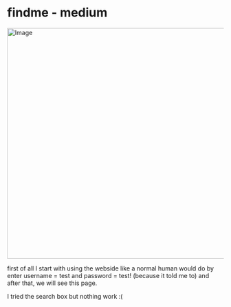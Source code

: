 <h1>findme - medium</h1>

<img width="624" height="536" alt="Image" src="https://github.com/user-attachments/assets/23fe92d7-bd07-4936-9a9c-c1e18ff9a32b" />



first of all I start with using the webside like a normal human would do by enter username = test and password = test! (because it told me to)
and after that, we will see this page.

I tried the search box but nothing work :(




